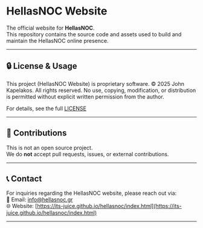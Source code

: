 # HellasNOC Website

The official website for **HellasNOC**.  
This repository contains the source code and assets used to build and maintain the HellasNOC online presence.

---

## 🔒 License & Usage

This project (HellasNOC Website) is proprietary software.
© 2025 John Kapelakos. All rights reserved.
No use, copying, modification, or distribution is permitted without explicit written permission from the author.

For details, see the full [LICENSE](LICENSE)

---

## 🚫 Contributions

This is not an open source project.  
We do **not** accept pull requests, issues, or external contributions.

---

## 📞 Contact

For inquiries regarding the HellasNOC website, please reach out via:  
📧 Email: [info@hellasnoc.gr](mailto:info@hellasnoc.gr)  
🌐 Website: [https://its-juice.github.io/hellasnoc/index.html](https://its-juice.github.io/hellasnoc/index.html)

---

